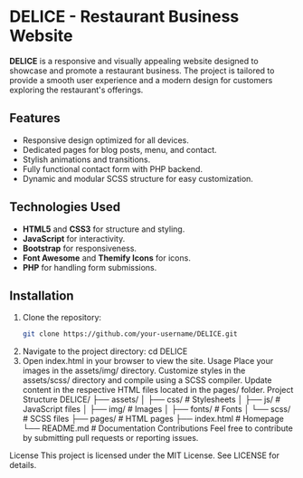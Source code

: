 # DELICE - Restaurant Business Website

**DELICE** is a responsive and visually appealing website designed to showcase and promote a restaurant business. The project is tailored to provide a smooth user experience and a modern design for customers exploring the restaurant's offerings.

## Features
- Responsive design optimized for all devices.
- Dedicated pages for blog posts, menu, and contact.
- Stylish animations and transitions.
- Fully functional contact form with PHP backend.
- Dynamic and modular SCSS structure for easy customization.

## Technologies Used
- **HTML5** and **CSS3** for structure and styling.
- **JavaScript** for interactivity.
- **Bootstrap** for responsiveness.
- **Font Awesome** and **Themify Icons** for icons.
- **PHP** for handling form submissions.

## Installation
1. Clone the repository:
   ```bash
   git clone https://github.com/your-username/DELICE.git
2. Navigate to the project directory:
    cd DELICE
3. Open index.html in your browser to view the site.
      Usage
      Place your images in the assets/img/ directory.
      Customize styles in the assets/scss/ directory and compile using a SCSS compiler.
      Update content in the respective HTML files located in the pages/ folder.
 Project Structure
    DELICE/
    ├── assets/
    │   ├── css/                # Stylesheets
    │   ├── js/                 # JavaScript files
    │   ├── img/                # Images
    │   ├── fonts/              # Fonts
    │   └── scss/               # SCSS files
    ├── pages/                  # HTML pages
    ├── index.html              # Homepage
    └── README.md               # Documentation
Contributions
Feel free to contribute by submitting pull requests or reporting issues.

License
This project is licensed under the MIT License. See LICENSE for details.
